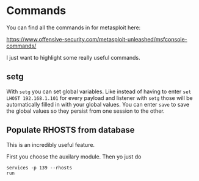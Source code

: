 # Commands

You can find all the commands in for metasploit here:

https://www.offensive-security.com/metasploit-unleashed/msfconsole-commands/

I just want to highlight some really useful commands.

## setg
With `setg` you can set global variables. Like instead of having to enter `set LHOST 192.168.1.101` for every payload and listener with `setg` those will be automatically filled in with your global values. You can enter `save` to save the global values so they persist from one session to the other.

## Populate RHOSTS from database

This is an incredibly useful feature.

First you choose the auxilary module. Then yo just do

```
services -p 139 --rhosts
run
```
